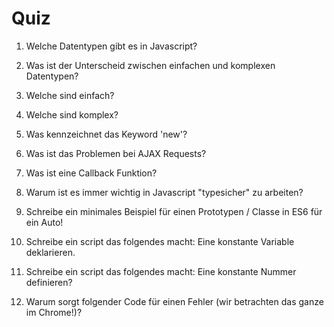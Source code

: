 # Quiz

1. Welche Datentypen gibt es in Javascript?

2. Was ist der Unterscheid zwischen einfachen und komplexen Datentypen?

3. Welche sind einfach?

4. Welche sind komplex?

5. Was kennzeichnet das Keyword 'new'?

6. Was ist das Problemen bei AJAX Requests?

7. Was ist eine Callback Funktion?

8. Warum ist es immer wichtig in Javascript "typesicher" zu arbeiten?

9. Schreibe ein minimales Beispiel für einen Prototypen / Classe in ES6 für ein Auto!

10. Schreibe ein script das folgendes macht: Eine konstante Variable deklarieren.

11. Schreibe ein script das folgendes macht: Eine konstante Nummer definieren?

12. Warum sorgt folgender Code für einen Fehler (wir betrachten das ganze im Chrome!)?

<script>
  const myVar;
</script>
